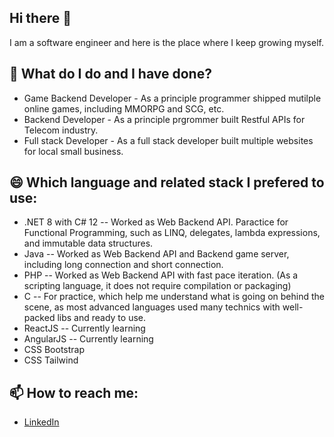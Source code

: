 ## Hi there 👋
I am a software engineer and here is the place where I keep growing myself.
## 🌱 What do I do and I have done?
* Game Backend Developer - As a principle programmer shipped mutilple online games, including MMORPG and SCG, etc.
* Backend Developer - As a principle prgrommer built Restful APIs for Telecom industry.
* Full stack Developer - As a full stack developer built multiple websites for local small business.
 
## 😄 Which language and related stack I prefered to use:
* .NET 8 with C# 12 -- Worked as Web Backend API. Paractice for Functional Programming, such as LINQ, delegates, lambda expressions, and immutable data structures.
* Java -- Worked as Web Backend API and Backend game server, including long connection and short connection.
* PHP -- Worked as Web Backend API with fast pace iteration. (As a scripting language, it does not require compilation or packaging)
* C -- For practice, which help me understand what is going on behind the scene, as most advanced languages used many technics with well-packed libs and ready to use. 
* ReactJS -- Currently learning
* AngularJS -- Currently learning
* CSS Bootstrap
* CSS Tailwind

## 📫 How to reach me:
* [LinkedIn](https://www.linkedin.com/in/rick-huang-543950134/)
<!--
**Rick-gogogo/Rick-gogogo** is a ✨ _special_ ✨ repository because its `README.md` (this file) appears on your GitHub profile.

Here are some ideas to get you started:

- 🔭 I’m currently working on ...
- 🌱 I’m currently learning ...
- 👯 I’m looking to collaborate on ...
- 🤔 I’m looking for help with ...
- 💬 Ask me about ...
- 📫 How to reach me: ...
- 😄 Pronouns: ...
- ⚡ Fun fact: ...
-->
